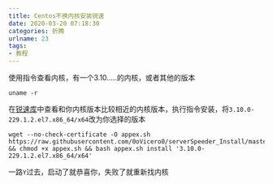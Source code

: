 ```yaml
---
title: Centos不换内核安装锐速
date: 2020-03-20 07:18:30
categories: 折腾
urlname: 23
tags:
- 教程
---
```

<!--markdown-->使用指令查看内核，有一个3.10.....的内核，或者其他的版本
```
uname -r
```
在[锐速库](https://github.com/0oVicero0/serverSpeeder_kernel/blob/master/serverSpeeder.txt)中查看和你内核版本比较相近的内核版本，执行指令安装，将`3.10.0-229.1.2.el7.x86_64/x64`改为你选择的版本
```
wget --no-check-certificate -O appex.sh https://raw.githubusercontent.com/0oVicero0/serverSpeeder_Install/master/appex.sh && chmod +x appex.sh && bash appex.sh install '3.10.0-229.1.2.el7.x86_64/x64'
```
一路`Y`过去，启动了就恭喜你，失败了就重新找内核